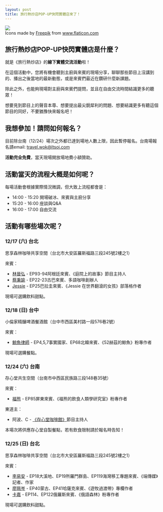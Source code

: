 ```yaml
---
layout: post
title: 旅行熱炒店POP-UP快閃實體店來了！
---
```


<img class="flaticon" src="https://cdn-icons-png.flaticon.com/512/673/673615.png">
<div class="attribution">Icons made by <a href="https://www.flaticon.com/authors/freepik" title="Freepik">Freepik</a> from <a href="https://www.flaticon.com/" title="Flaticon">www.flaticon.com</a></div>

## 旅行熱炒店POP-UP快閃實體店是什麼？

就是《旅行熱炒店》的**線下實體交流活動**啦！

在這個活動中，您將有機會聽到主廚與來賓的現場分享，聊聊那些節目上沒講到的、播出之後當地的最新動態，或是來賓們最近在鑽研什麼新課題。

除此之外，也能夠現場對主廚與來賓們提問，並且在自由交流時間結識更多的聽眾！

想要見到節目上的聲音本尊、想要提出最尖銳犀利的問題、想要結識更多有聽這個節目的同好，不要猶豫快來報名吧！

## 我想參加！請問如何報名？

目前除台南（12/24）場次之外都已達到場地人數上限，因此暫停報名。台南場報名請email: travel.wok@ltsoj.com

**活動完全免費**，當天現場開放場地費小額贊助。

## 活動當天的流程大概是如何呢？

每場活動會根據實際情況微調，但大致上流程都會是：

* 14:00 - 15:20 開場破冰、來賓與主廚分享
* 15:20 - 16:00 座談與Q&A
* 16:00 - 17:00 自由交流

## 活動有哪些場次呢？

### 12/17 (六) 台北

思享森林咖啡共享空間（台北市大安區羅斯福路三段245號2樓之1）

來賓：
- [林晉弘](/guest/micclin) - EP93-94阿根廷來賓、《庭院上的故事》節目主持人
- [蔡秉諭](/guest/pengju) - EP22-23古巴來賓、多語咖啡創辦人
- [Jessie](/guest/jessie) - EP25巴拉圭來賓、《Jessie 在世界翻滾的女孩》部落格作者

現場可選購飲料甜點。

### 12/18 (日) 台中

小倫家精釀啤酒餐酒館（台中市西區美村路一段576巷2號）

來賓：
- [鯨魚律師](/guest/whale) - EP4,5,7事實國家、EP68北韓來賓、《52赫茲的鯨魚》粉專作者

現場可選購餐點。

### 12/24 (六) 台南

存心堂共生空間（台南市中西區民族路三段148巷35號）

來賓：
- [福熊](/guest/winteam) - EP85屏東來賓、《福熊的飲食人類學研究室》粉專作者

東道主：
- 阿波、C - [《存心堂咖啡館》](https://linktr.ee/transheartcafe)節目主持人

本場次將供應存心堂自製餐點，若有飲食限制請於報名時告知！

### 12/25 (日) 台北

思享森林咖啡共享空間（台北市大安區羅斯福路三段245號2樓之1）

來賓：
- [李易安](/guest/yian) - EP18大溪地、EP19所羅門群島、EP119海灣移工專題來賓、《端傳媒》記者、作家
- [廖珮岑](/guest/peitsun) - EP40蒙古、EP41哈薩克來賓、《遊牧過渡帶》專欄作者
- [卡嘉](/guest/katya) - EP114、EP122俄羅斯來賓、《俄語森林》粉專作者

現場可選購飲料甜點。
